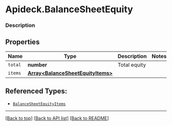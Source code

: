 # Apideck.BalanceSheetEquity

### Description

## Properties
Name | Type | Description | Notes
------------ | ------------- | ------------- | -------------
`total` | **number** | Total equity | 
`items` | [**Array&lt;BalanceSheetEquityItems&gt;**](BalanceSheetEquityItems.md) |  | 





## Referenced Types:

* [`BalanceSheetEquityItems`](BalanceSheetEquityItems.md)

---

[[Back to top]](#) [[Back to API list]](../../../../README.md#documentation-for-api-endpoints) [[Back to README]](../../../../README.md)


